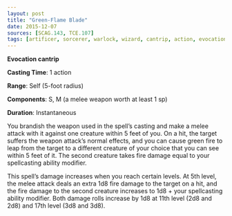 ```yaml
---
layout: post
title: "Green-Flame Blade"
date: 2015-12-07
sources: [SCAG.143, TCE.107]
tags: [artificer, sorcerer, warlock, wizard, cantrip, action, evocation]
---
```


**Evocation cantrip**

**Casting Time**: 1 action

**Range**: Self (5-foot radius)

**Components**: S, M (a melee weapon worth at least 1 sp)

**Duration**: Instantaneous

You brandish the weapon used in the spell’s casting and make a melee attack with it against one crea­ture within 5 feet of you. On a hit, the target suffers the weapon attack’s normal effects, and you can cause green fire to leap from the target to a different creature of your choice that you can see within 5 feet of it. The second creature takes fire damage equal to your spellcasting ability modifier.

This spell’s damage increases when you reach certain levels. At 5th level, the melee attack deals an extra 1d8 fire damage to the target on a hit, and the fire damage to the second creature increases to 1d8 + your spellcasting ability modifier. Both damage rolls increase by 1d8 at 11th level (2d8 and 2d8) and 17th level (3d8 and 3d8).
